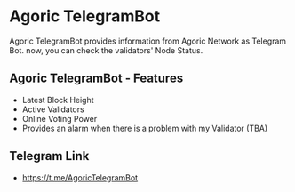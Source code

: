 # Agoric TelegramBot

Agoric TelegramBot provides information from Agoric Network as Telegram Bot. now, you can check the validators' Node Status.

## Agoric TelegramBot - Features
- Latest Block Height
- Active Validators
- Online Voting Power
- Provides an alarm when there is a problem with my Validator (TBA)

## Telegram Link
- https://t.me/AgoricTelegramBot


